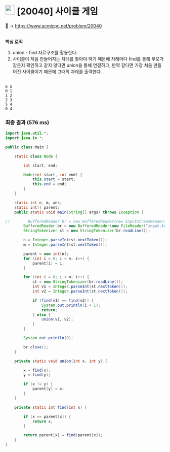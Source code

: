 # <img src="https://d2gd6pc034wcta.cloudfront.net/tier/12.svg" width="30"> [20040] 사이클 게임 

📌 → https://www.acmicpc.net/problem/20040 <br/><br/>

**핵심 로직**

1. union - find 자료구조를 활용한다.
2. 사이클이 처음 만들어지는 차례를 찾아야 하기 때문에 차례마다 find를 통해 부모가 같은지 확인하고 같지 않다면 union을 통해 연결하고, 만약 같다면 가장 처음 만들어진 사이클이기 때문에 그때의 차례를 출력한다. <br/><br/>

```
6 5
0 1
1 2
2 3
5 4
0 4
```

### 최종 결과 (576 ms)

```java
import java.util.*;
import java.io.*;

public class Main {

    static class Node {

        int start, end;

        Node(int start, int end) {
            this.start = start;
            this.end = end;
        }
    }

    static int n, m, ans;
    static int[] parent;
    public static void main(String[] args) throws Exception {

//        BufferedReader br = new BufferedReader(new InputStreamReader(System.in));
        BufferedReader br = new BufferedReader(new FileReader("input.txt"));
        StringTokenizer st = new StringTokenizer(br.readLine());

        n = Integer.parseInt(st.nextToken());
        m = Integer.parseInt(st.nextToken());

        parent = new int[n];
        for (int i = 0; i < n; i++) {
            parent[i] = i;
        }

        for (int i = 0; i < m; i++) {
            st = new StringTokenizer(br.readLine());
            int v1 = Integer.parseInt(st.nextToken());
            int v2 = Integer.parseInt(st.nextToken());

            if (find(v1) == find(v2)) {
                System.out.println(i + 1);
                return;
            } else {
                union(v1, v2);
            }
        }

        System.out.println(0);

        br.close();
    }

    private static void union(int x, int y) {

        x = find(x);
        y = find(y);

        if (x != y) {
            parent[y] = x;
        }
    }

    private static int find(int x) {

        if (x == parent[x]) {
            return x;
        }

        return parent[x] = find(parent[x]);
    }
}
```
